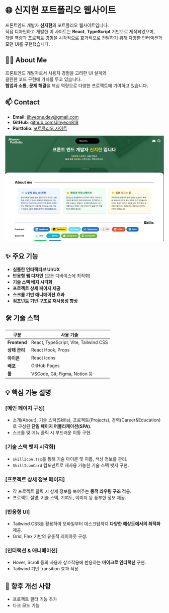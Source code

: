 # 🌐 신지현 포트폴리오 웹사이트

프론트엔드 개발자 **신지현**의 포트폴리오 웹사이트입니다.  
직접 디자인하고 개발한 이 사이트는 **React**, **TypeScript** 기반으로 제작되었으며,  
개발 역량과 프로젝트 경험을 시각적으로 효과적으로 전달하기 위해 다양한 인터랙션과 모던 UI를 구현했습니다.


## 🙋‍♀️ About Me

프론트엔드 개발자로서 사용자 경험을 고려한 UI 설계와  
클린한 코드 구현에 가치를 두고 있습니다.  
**협업과 소통**, **문제 해결**을 핵심 역량으로 다양한 프로젝트에 기여하고 있습니다.



## 📫 Contact

- **Email**: jihyeons.dev@gmail.com
- **GitHub**: [github.com/Jihyeon818](https://github.com/Jihyeon818)  
- **Portfolio**: [포트폴리오 사이트](https://jihyeon818.github.io/SJH_Portfolio/)


![포트폴리오 미리보기](./src/images/project3/project3_main.png)



## ✨ 주요 기능

- **심플한 인터랙티브 UI/UX**
- **반응형 웹 디자인** (모든 디바이스에 최적화)
- **기술 스택 배지 시각화**
- **프로젝트 상세 페이지 제공**
- **스크롤 기반 애니메이션 효과**
- **컴포넌트 기반 구조로 재사용성 향상**



## 🛠 기술 스택

| 구분         | 사용 기술                              |
|--------------|-----------------------------------------|
| **Frontend** | React, TypeScript, Vite, Tailwind CSS  |
| **상태 관리** | React Hook, Props                       |
| **아이콘**   | React Icons                             |
| **배포**     | GitHub Pages                            |
| **툴**       | VSCode, Git, Figma, Notion 등            |



## 💡 핵심 기능 설명

### [메인 페이지 구성]
- 소개(About), 기술 스택(Skills), 프로젝트(Projects), 경력(Career&Education)로 구성된 **단일 페이지 어플리케이션(SPA)**.
- 스크롤 및 메뉴 클릭 시 부드러운 이동 구현.

### [기술 스택 뱃지 시각화]
- `skillIcon.tsx`를 통해 기술 아이콘 및 이름, 색상 정보를 관리.
- `SkillIconCard` 컴포넌트로 재사용 가능한 기술 스택 뱃지 구현.

### [프로젝트 상세 정보 페이지]
- 각 프로젝트 클릭 시 상세 정보를 보여주는 **동적 라우팅 구조** 적용.
- 프로젝트 설명, 기술 스택, 기여도, 이미지 등 풍부한 정보 제공.

### [반응형 UI]
- Tailwind CSS를 활용하여 모바일부터 데스크탑까지 **다양한 해상도에서의 최적화** 제공.
- Grid, Flex 기반의 유동적 레이아웃 구성.

### [인터랙션 & 애니메이션]
- Hover, Scroll 등의 사용자 상호작용에 반응하는 **마이크로 인터랙션** 구현.
- Tailwind 기반 transition 효과 적용.



## 📌 향후 개선 사항

- 프로젝트 필터 기능 추가
- 다크 모드 기능

